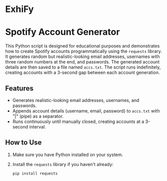 # ExhiFy

# Spotify Account Generator

This Python script is designed for educational purposes and demonstrates how to create Spotify accounts programmatically using the `requests` library. It generates random but realistic-looking email addresses, usernames with three random numbers at the end, and passwords. The generated account details are then saved to a file named `accs.txt`. The script runs indefinitely, creating accounts with a 3-second gap between each account generation.

## Features

- Generates realistic-looking email addresses, usernames, and passwords.
- Appends account details (username, email, password) to `accs.txt` with "|" (pipe) as a separator.
- Runs continuously until manually closed, creating accounts at a 3-second interval.

## How to Use

1. Make sure you have Python installed on your system.

2. Install the `requests` library if you haven't already:

   ```bash
   pip install requests

